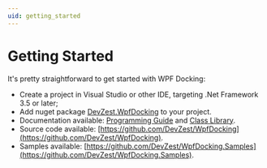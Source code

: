 ```yaml
---
uid: getting_started
---
```


# Getting Started

It's pretty straightforward to get started with WPF Docking:

- Create a project in Visual Studio or other IDE, targeting .Net Framework 3.5 or later;
- Add nuget package [DevZest.WpfDocking](https://www.nuget.org/packages/DevZest.WpfDocking/) to your project.
- Documentation available: [Programming Guide](xref:getting_started) and [Class Library](xref:DevZest.Windows.Docking).
- Source code available: [https://github.com/DevZest/WpfDocking](https://github.com/DevZest/WpfDocking).
- Samples available: [https://github.com/DevZest/WpfDocking.Samples](https://github.com/DevZest/WpfDocking.Samples).
